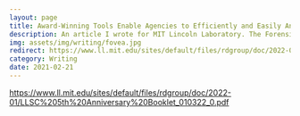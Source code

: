 ```yaml
---
layout: page
title: Award-Winning Tools Enable Agencies to Efficiently and Easily Analyze Surveillance Footage
description: An article I wrote for MIT Lincoln Laboratory. The Forensic Video Exploitation and Analysis (FOVEA) suite of tools, which won a 2020 R&D 100 Award, allows investigators to focus on finding information rather than sorting through it, which can shorten investigations that would typically take days into just hours or even minutes.
img: assets/img/writing/fovea.jpg
redirect: https://www.ll.mit.edu/sites/default/files/rdgroup/doc/2022-01/LLSC%205th%20Anniversary%20Booklet_010322_0.pdf
category: Writing
date: 2021-02-21
---
```


https://www.ll.mit.edu/sites/default/files/rdgroup/doc/2022-01/LLSC%205th%20Anniversary%20Booklet_010322_0.pdf